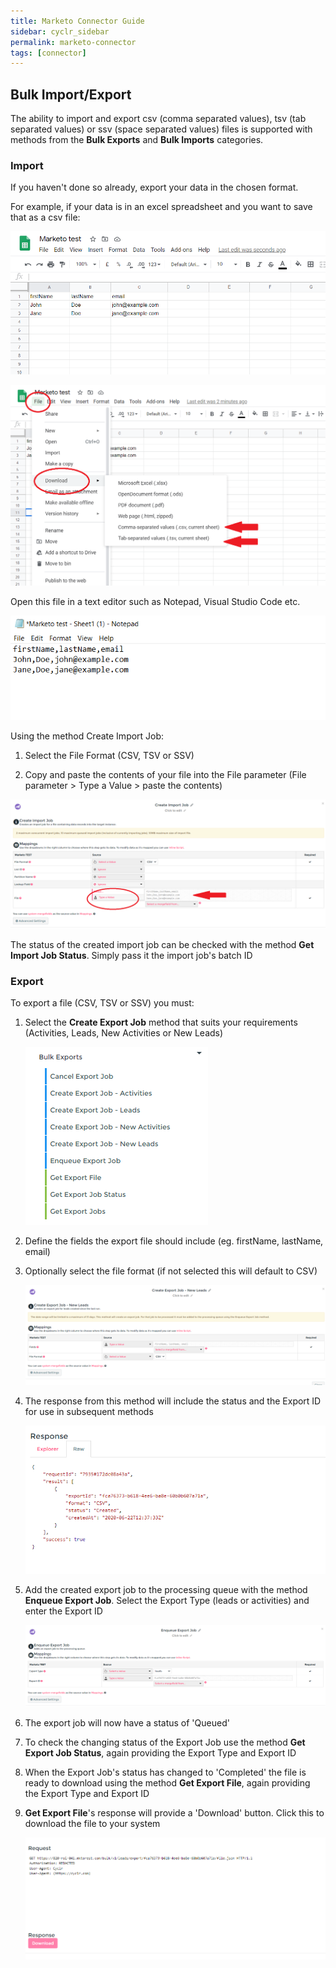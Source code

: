 ```yaml
---
title: Marketo Connector Guide
sidebar: cyclr_sidebar
permalink: marketo-connector
tags: [connector]
---
```


## Bulk Import/Export

The ability to import and export csv (comma separated values), tsv (tab separated values) or ssv (space separated values) files is supported with methods from the **Bulk Exports** and **Bulk Imports** categories.

### Import

If you haven't done so already, export your data in the chosen format.

For example, if your data is in an excel spreadsheet and you want to save that as a csv file:

![marketo spreadsheet](./images/marketo_import_1.png)

![marketo save as csv](./images/marketo_import_2.png)

Open this file in a text editor such as Notepad, Visual Studio Code etc.

![marketo csv raw](./images/marketo_import_3.png)

Using the method Create Import Job:

1. Select the File Format (CSV, TSV or SSV)

2. Copy and paste the contents of your file into the File parameter (File parameter > Type a Value > paste the contents)

![create import job configuration](./images/marketo_import_4.png)

The status of the created import job can be checked with the method **Get Import Job Status**. Simply pass it the import job's batch ID

### Export

To export a file (CSV, TSV or SSV) you must:

1. Select the **Create Export Job** method that suits your requirements (Activities, Leads, New Activities or New Leads)

   ![create export job methods](./images/marketo_export_1.png)

2. Define the fields the export file should include (eg. firstName, lastName, email)

3. Optionally select the file format (if not selected this will default to CSV)

   ![create export job configuration](./images/marketo_export_2.png)

4. The response from this method will include the status and the Export ID for use in subsequent methods

   ![create export job response](./images/marketo_export_3.png)

5. Add the created export job to the processing queue with the method **Enqueue Export Job**. Select the Export Type (leads or activities) and enter the Export ID

   ![enqueque export job method](./images/marketo_export_4.png)

6. The export job will now have a status of 'Queued'

7. To check the changing status of the Export Job use the method **Get Export Job Status**, again providing the Export Type and Export ID

8. When the Export Job's status has changed to 'Completed' the file is ready to download using the method **Get Export File**, again providing the Export Type and Export ID

9. **Get Export File**'s response will provide a 'Download' button. Click this to download the file to your system

   ![get export file response](./images/marketo_export_5.png)
